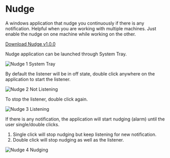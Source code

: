 # Nudge
A windows application that nudge you continuously if there is any notification. Helpful when you are working with multiple machines. Just enable the nudge on one machine while working on the other.

[Download Nudge v1.0.0](https://github.com/gokulnathanperumal/Nudge/releases/tag/v1.0.0)

Nudge application can be launched through System Tray.

![Nudge 1 System Tray](https://user-images.githubusercontent.com/72061169/197333679-a5ca7f96-4f66-4382-9278-8d97af66899f.png)

By default the listener will be in off state, double click anywhere on the application to start the listener.

![Nudge 2 Not Listening](https://user-images.githubusercontent.com/72061169/197333684-17475d33-73d6-465e-96c7-231a70c56546.png)

To stop the listener, double click again.

![Nudge 3 Listening](https://user-images.githubusercontent.com/72061169/197334250-ddf3f5d5-25ad-4929-a9ef-1f24b8ab09cf.png)

If there is any notification, the application will start nudging (alarm) until the user single/double clicks.
1. Single click will stop nudging but keep listening for new notification.
2. Double click will stop nudging as well as the listener.

![Nudge 4 Nudging](https://user-images.githubusercontent.com/72061169/197333689-d1dd28a1-9387-46fd-9f7b-aaab93c4718a.png)
